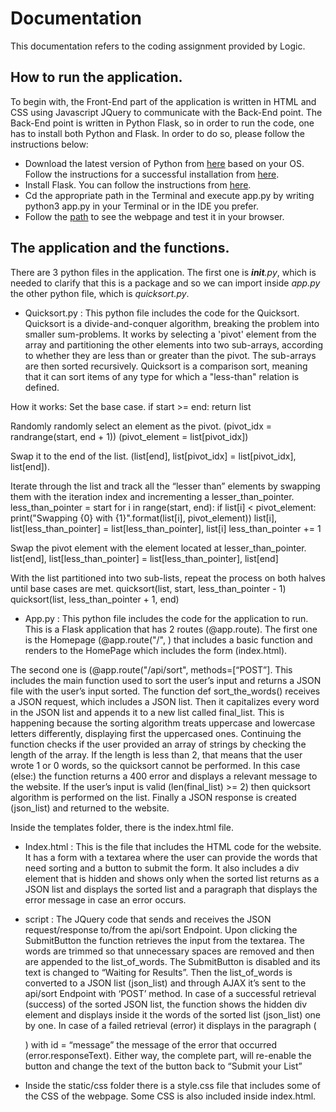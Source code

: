 # Documentation

This documentation refers to the coding assignment provided by Logic.


## How to run the application.
To begin with, the Front-End part of the application is written in HTML and CSS using Javascript JQuery to communicate with the Back-End point. 
The Back-End point is written in Python Flask, so in order to run the code, one has to install both Python and Flask. In order to do so, please follow the instructions below:
* Download the latest version of Python from [here](https://www.python.org/downloads/) based on your OS. Follow the instructions for a successful installation from [here](https://realpython.com/installing-python/).
* Install Flask. You can follow the instructions from [here](https://flask.palletsprojects.com/en/1.1.x/installation/).
* Cd the appropriate path in the Terminal and execute app.py by writing python3 app.py in your Terminal or in the IDE you prefer. 
* Follow the [path](http://127.0.0.1:5000/) to see the webpage and test it in your browser.


## The application and the functions.
There are 3 python files in the application. The first one is *__init__.py*, which is needed to clarify that this is a package and so we can import inside *app.py* the other python file, which is *quicksort.py*. 


* Quicksort.py : This python file includes the code for the Quicksort. Quicksort is a divide-and-conquer algorithm, breaking the problem into smaller sum-problems. It works by selecting a 'pivot' element from the array and partitioning the other elements into two sub-arrays, according to whether they are less than or greater than the pivot. The sub-arrays are then sorted recursively. 
Quicksort is a comparison sort, meaning that it can sort items of any type for which a "less-than" relation is defined.

How it works: 
Set the base case.
	if start >= end:
		return list

Randomly randomly select an element as the pivot.
(pivot_idx = randrange(start, end + 1)) 
(pivot_element = list[pivot_idx])

Swap it to the end of the list.
(list[end], list[pivot_idx] = list[pivot_idx], list[end]).

Iterate through the list and track all the “lesser than” elements by swapping them with the iteration index and incrementing a lesser_than_pointer.
	less_than_pointer = start
for i in range(start, end):
       		if list[i] < pivot_element:
           	print("Swapping {0} with {1}".format(list[i], pivot_element))
           	list[i], list[less_than_pointer] = list[less_than_pointer], list[i]
           	less_than_pointer += 1

Swap the pivot element with the element located at lesser_than_pointer.
	list[end], list[less_than_pointer] = list[less_than_pointer], list[end]

With the list partitioned into two sub-lists, repeat the process on both halves until base cases are met.
quicksort(list, start, less_than_pointer - 1)
quicksort(list, less_than_pointer + 1, end)


* App.py : This python file includes the code for the application to run. This is a Flask application that has 2 routes (@app.route). 
The first one is the Homepage (@app.route("/", ) that includes a basic function and renders to the HomePage which includes the form (index.html).

The second one is (@app.route("/api/sort", methods=[“POST”]. This includes the main function used to sort the user’s input and returns a JSON file with the user’s input sorted.
The function def sort_the_words() receives a JSON request, which includes a JSON list. 
Then it capitalizes every word in the JSON list and appends it to a new list called final_list. This is happening because the sorting algorithm treats uppercase and lowercase letters differently, displaying first the uppercased ones.
Continuing the function checks if the user provided an array of strings by checking the length of the array. 
If the length is less than 2, that means that the user wrote 1 or 0 words, so the quicksort cannot be performed. In this case (else:) the function returns a 400 error and displays a relevant message to the website.
If the user’s input is valid (len(final_list) >= 2) then quicksort algorithm is performed on the list. 
Finally a JSON response is created (json_list) and returned to the website.


Inside the templates folder, there is the index.html file.
* Index.html : This is the file that includes the HTML code for the website. It has a form with a textarea where the user can provide the words that need sorting and a button to submit the form. It also includes a div element that is hidden and shows only when the sorted list returns as a JSON list and displays the sorted list and a paragraph that displays the error message in case an error occurs.

* script : The JQuery code that sends and receives the JSON request/response to/from the api/sort Endpoint. 
Upon clicking the SubmitButton the function retrieves the input from the textarea. The words are trimmed so that unnecessary spaces are removed and then are appended to the list_of_words. The SubmitButton is disabled and its text is changed to “Waiting for Results”.
Then the list_of_words is converted to a JSON list (json_list) and through AJAX it’s sent to the api/sort Endpoint with ‘POST’ method.
In case of a successful retrieval (success) of the sorted JSON list, the function shows the hidden div element and displays inside it the words of the sorted list (json_list) one by one.
In case of a failed retrieval (error) it displays in the paragraph (<p>)  with id = “message” the message of the error that occurred (error.responseText).
Either way, the complete part, will re-enable the button and change the text of the button back to “Submit your List”

* Inside the static/css folder there is a style.css file that includes some of the CSS of the webpage. Some CSS is also included inside index.html.